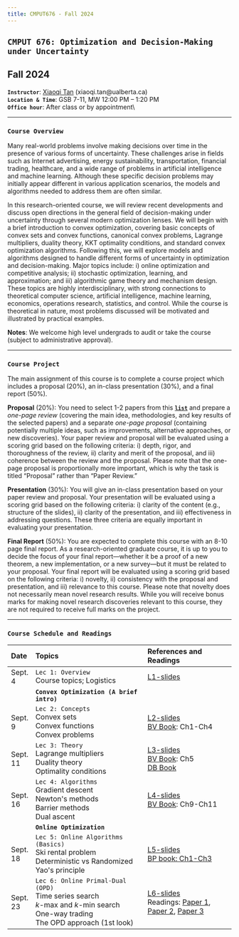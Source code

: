 ```yaml
---
title: CMPUT676 - Fall 2024
---
```


<style>
    
table th:first-of-type {
    width: 10%;
}
table th:nth-of-type(2) {
    width: 50%;
}
/*
table th:nth-of-type(3) {
    width: 50%;
}
table th:nth-of-type(4) {
    width: 30%;
} */

</style>

## `CMPUT 676: Optimization and Decision-Making under Uncertainty`
##  Fall 2024

**`Instructor`**: [Xiaoqi Tan](/) (xiaoqi.tan$\textsf{@}$ualberta.ca)\
**`Location & Time`**:  GSB 7-11, MW 12:00 PM – 1:20 PM\
**`Office hour`**: After class or by appointment\
<!-- **`Slack`**: Join the [**Tan@CS-UofA slack workspace**](https://join.slack.com/t/odmu/signup) with your $\textsf{@ualberta.ca}$ email for online discussions about course-related questions.  -->

---

### `Course Overview`
>
Many real-world problems involve making decisions over time in the presence of various forms of uncertainty. These challenges arise in fields such as Internet advertising, energy sustainability, transportation, financial trading, healthcare, and a wide range of problems in artificial intelligence and machine learning. Although these specific decision problems may initially appear different in various application scenarios, the models and algorithms needed to address them are often similar.

>
In this research-oriented course, we will review recent developments and discuss open directions in the general field of decision-making under uncertainty through several modern optimization lenses. We will begin with a brief introduction to convex optimization, covering basic concepts of convex sets and convex functions, canonical convex problems, Lagrange multipliers, duality theory, KKT optimality conditions, and standard convex optimization algorithms. Following this, we will explore models and algorithms designed to handle different forms of uncertainty in optimization and decision-making. Major topics include: i) online optimization and competitive analysis; ii) stochastic optimization, learning, and approximation; and iii) algorithmic game theory and mechanism design. These topics are highly interdisciplinary, with strong connections to theoretical computer science, artificial intelligence, machine learning, economics, operations research, statistics, and control. While the course is theoretical in nature, most problems discussed will be motivated and illustrated by practical examples.

>
**Notes**: We welcome high level undergrads to audit or take the course (subject to administrative approval). 

---

### `Course Project`

>
The main assignment of this course is to complete a course project which includes a proposal (20%), an in-class presentation (30%), and a final report (50%). 
>
**Proposal** (20%): You need to select 1-2 papers from this [**`list`**](https://docs.google.com/document/d/1lgP59qrMdMtr9EH7UQF3Qu4010K8q8Duj4oEbYiY6Ts/edit?usp=sharing) and prepare a _one-page review_ (covering the main idea, methodologies, and key results of the selected papers) and a separate _one-page proposal_ (containing potentially multiple ideas, such as improvements, alternative approaches, or new discoveries). Your paper review and proposal will be evaluated using a scoring grid based on the following criteria: i) depth, rigor, and thoroughness of the review, ii) clarity and merit of the proposal, and iii) coherence between the review and the proposal. Please note that the one-page proposal is proportionally more important, which is why the task is titled “Proposal” rather than “Paper Review.”
>
**Presentation** (30%): You will give an in-class presentation based on your paper review and proposal. Your presentation will be evaluated using a scoring grid based on the following criteria: i) clarity of the content (e.g., structure of the slides), ii) clarity of the presentation, and iii) effectiveness in addressing questions. These three criteria are equally important in evaluating your presentation.
>
**Final Report** (50%): You are expected to complete this course with an 8-10 page final report. As a research-oriented graduate course, it is up to you to decide the focus of your final report—whether it be a proof of a new theorem, a new implementation, or a new survey—but it must be related to your proposal. Your final report will be evaluated using a scoring grid based on the following criteria: i) novelty, ii) consistency with the proposal and presentation, and iii) relevance to this course. Please note that novelty does not necessarily mean novel research results. While you will receive bonus marks for making novel research discoveries relevant to this course, they are not required to receive full marks on the project.
<!-- For more details, please refer to our [**project guidlines**](https://drive.google.com/file/d/1BYB-ftB5gIFb6O0F6_jZPY1O6wFscHME/view?usp=sharing). -->

---

### `Course Schedule and Readings` 

| Date            | Topics                                         |  References and Readings                 |
|:-------------   | :-----                                        |  :-----                   |
| Sept. 4          | `Lec 1: Overview` <br> Course topics; Logistics    |       [L1-slides](https://drive.google.com/open?id=1sY_QFUzIOT1eXjVvEG5sjt00JBY2DwZ9&usp=drive_fs)               |      
|                 | **`Convex Optimization (A brief intro)`**     |       |
| Sept. 9         | `Lec 2: Concepts` <br> Convex sets <br> Convex functions <br> Convex problems         |  [L2-slides](https://drive.google.com/open?id=1sowdEEi62AGmCLZ1B_aU01KW1Hk0_W2w&usp=drive_fs) <br> [BV Book](https://web.stanford.edu/~boyd/cvxbook/bv_cvxbook.pdf): Ch1-Ch4 |
| Sept. 11       | `Lec 3: Theory` <br> Lagrange multipliers <br> Duality theory <br> Optimality conditions    |  [L3-slides](https://drive.google.com/open?id=1siPM5shl4b45PatkQHpBnvaLqW5uLAII&usp=drive_fs)  <br> [BV Book](https://web.stanford.edu/~boyd/cvxbook/bv_cvxbook.pdf): Ch5 <br> [DB Book](http://web.mit.edu/dimitrib/www/Convex_Theory_Entire_Book.pdf)  |
| Sept. 16       | `Lec 4: Algorithms` <br> Gradient descent <br> Newton's methods <br> Barrier methods <br> Dual ascent     | [L4-slides](https://drive.google.com/open?id=1soQApib-aBmmb_qh9OAi6bdFKOc55d-J&usp=drive_fs) <br> [BV Book](https://web.stanford.edu/~boyd/cvxbook/bv_cvxbook.pdf): Ch9-Ch11 | 
|                 | **`Online Optimization`**     |   |
| Sept. 18       |  `Lec 5: Online Algorithms (Basics)` <br> Ski rental problem <br> Deterministic vs Randomized <br> Yao's principle  |  [L5-slides](https://drive.google.com/open?id=1ssEw93oq1XltxrkESI3k_aRjWLEfFFHE&usp=drive_fs) <br> [BP book: Ch1-Ch3](https://drive.google.com/open?id=1x6v_BeCvtGCZycIplfngO0OFHhhJrakv&usp=drive_fs)|
| Sept. 23      |  `Lec 6: Online Primal-Dual (OPD)`  <br> Time series search <br> $k$-max and $k$-min search<br> One-way trading <br> The OPD approach (1st look) |  [L6-slides](https://drive.google.com/open?id=1t2fijovROq75FF6ROa57IUsebr2DquVN&usp=drive_fs)  <br>  Readings: [Paper 1](https://drive.google.com/open?id=1vPkn4GevwQhk3eArkUCzR2dT4WWC_C0X&usp=drive_fs), [Paper 2](https://drive.google.com/open?id=1wfEqPcnU53IHezDCYC6I4hDBoXHyV-LO&usp=drive_fs), [Paper 3](https://arxiv.org/pdf/2310.06166)|